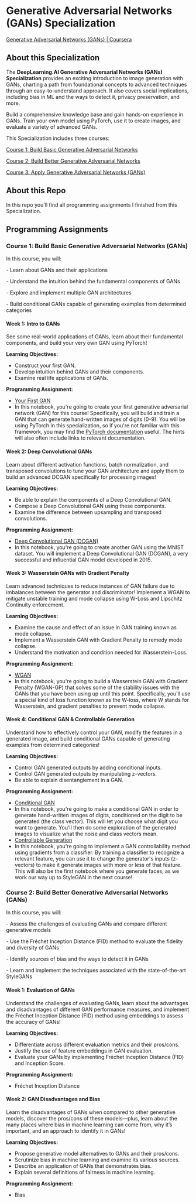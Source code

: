 # Generative Adversarial Networks (GANs) Specialization

[Generative Adversarial Networks (GANs) | Coursera](https://www.coursera.org/specializations/generative-adversarial-networks-gans)

## About this Specialization

The **DeepLearning.AI Generative Adversarial Networks (GANs) Specialization** provides an exciting introduction to image generation with GANs, charting a path from foundational concepts to advanced techniques through an easy-to-understand approach. It also covers social implications, including bias in ML and the ways to detect it, privacy preservation, and more.

Build a comprehensive knowledge base and gain hands-on experience in GANs. Train your own model using PyTorch, use it to create images, and evaluate a variety of advanced GANs. 

This Specialization includes three courses:

[Course 1: Build Basic Generative Adversarial Networks](https://www.coursera.org/learn/build-basic-generative-adversarial-networks-gans)

[Course 2: Build Better Generative Adversarial Networks](https://www.coursera.org/learn/build-better-generative-adversarial-networks-gans)

[Course 3: Apply Generative Adversarial Networks (GANs)](https://www.coursera.org/learn/apply-generative-adversarial-networks-gans)

## About this Repo

In this repo you'll find all  programming assignments I finished from this Specialization.

## Programming Assignments
### Course 1: Build Basic Generative Adversarial Networks (GANs)

In this course, you will:

\- Learn about GANs and their applications

\- Understand the intuition behind the fundamental components of GANs 

\- Explore and implement multiple GAN architectures 

\- Build conditional GANs capable of generating examples from determined categories

#### Week 1: Intro to GANs

See some real-world applications of GANs, learn about their fundamental components, and build your very own GAN using PyTorch!

**Learning Objectives:** 

- Construct your first GAN.
- Develop intuition behind GANs and their components.
- Examine real life applications of GANs.

**Programming Assignment:** 

- [Your First GAN](./C1W1_Your_First_GAN.ipynb)
- In this notebook, you're going to create your first generative adversarial network (GAN) for this course! Specifically, you will build and train a GAN that can generate hand-written images of digits (0-9). You will be using PyTorch in this specialization, so if you're not familiar with this framework, you may find the [PyTorch documentation](https://pytorch.org/docs/stable/index.html) useful. The hints will also often include links to relevant documentation.

#### Week 2: Deep Convolutional GANs

Learn about different activation functions, batch normalization, and transposed convolutions to tune your GAN architecture and apply them to build an advanced DCGAN specifically for processing images!

**Learning Objectives:** 

- Be able to explain the components of a Deep Convolutional GAN.
- Compose a Deep Convolutional GAN using these components.
- Examine the difference between upsampling and transposed convolutions.

**Programming Assignment:** 

- [Deep Convolutional GAN (DCGAN)](./C1W2_DCGAN.ipynb)
- In this notebook, you're going to create another GAN using the MNIST dataset. You will implement a Deep Convolutional GAN (DCGAN), a very successful and influential GAN model developed in 2015. 

#### Week 3: Wasserstein GANs with Gradient Penalty

Learn advanced techniques to reduce instances of GAN failure due to imbalances between the generator and discriminator! Implement a WGAN to mitigate unstable training and mode collapse using W-Loss and Lipschitz Continuity enforcement.

**Learning Objectives:** 

- Examine the cause and effect of an issue in GAN training known as mode collapse.
- Implement a Wasserstein GAN with Gradient Penalty to remedy mode collapse.
- Understand the motivation and condition needed for Wasserstein-Loss.

**Programming Assignment:** 

- [WGAN](./C1W3_WGAN_GP_small.ipynb)
- In this notebook, you're going to build a Wasserstein GAN with Gradient Penalty (WGAN-GP) that solves some of the stability issues with the GANs that you have been using up until this point. Specifically, you'll use a special kind of loss function known as the W-loss, where W stands for Wasserstein, and gradient penalties to prevent mode collapse.

#### Week 4: Conditional GAN & Controllable Generation

Understand how to effectively control your GAN, modify the features in a generated image, and build conditional GANs capable of generating examples from determined categories!

**Learning Objectives:** 

- Control GAN generated outputs by adding conditional inputs.
- Control GAN generated outputs by manipulating z-vectors.
- Be able to explain disentanglement in a GAN.

**Programming Assignment:** 

- [Conditional GAN](./C1W4A_Build_a_Conditional_GAN.ipynb)
- In this notebook, you're going to make a conditional GAN in order to generate hand-written images of digits, conditioned on the digit to be generated (the class vector). This will let you choose what digit you want to generate.  You'll then do some exploration of the generated images to visualize what the noise and class vectors mean. 
- [Controllable Generation](./C1W4B_Controllable_Generation.ipynb)
- In this notebook, you're going to implement a GAN controllability method using gradients from a classifier. By training a classifier to recognize a relevant feature, you can use it to change the generator's inputs (z-vectors) to make it generate images with more or less of that feature. This will also be the first notebook where you generate faces, as we work our way up to StyleGAN in the next course!

### Course 2: Build Better Generative Adversarial Networks (GANs)

In this course, you will:

\- Assess the challenges of evaluating GANs and compare different generative models

\- Use the Fréchet Inception Distance (FID) method to evaluate the fidelity and diversity of GANs

\- Identify sources of bias and the ways to detect it in GANs

\- Learn and implement the techniques associated with the state-of-the-art StyleGANs

#### Week 1: Evaluation of GANs

Understand the challenges of evaluating GANs, learn about the advantages and disadvantages of different GAN performance measures, and implement the Fréchet Inception Distance (FID) method using embeddings to assess the accuracy of GANs!

**Learning Objectives:** 

- Differentiate across different evaluation metrics and their pros/cons.
- Justify the use of feature embeddings in GAN evaluation.
- Evaluate your GANs by implementing Fréchet Inception Distance (FID) and Inception Score.

**Programming Assignment:** 

- Fréchet Inception Distance

#### Week 2: GAN Disadvantages and Bias

Learn the disadvantages of GANs when compared to other generative models, discover the pros/cons of these models—plus, learn about the many places where bias in machine learning can come from, why it’s important, and an approach to identify it in GANs!

**Learning Objectives:** 

- Propose generative model alternatives to GANs and their pros/cons.
- Scrutinize bias in machine learning and examine its various sources.
- Describe an application of GANs that demonstrates bias.
- Explain several definitions of fairness in machine learning.

**Programming Assignment:** 

- Bias